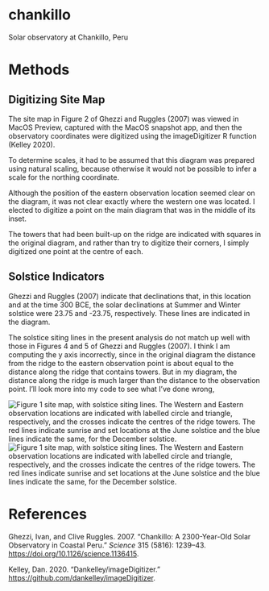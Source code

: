 # chankillo

Solar observatory at Chankillo, Peru

# Methods

## Digitizing Site Map

The site map in Figure 2 of Ghezzi and Ruggles (2007) was viewed in
MacOS Preview, captured with the MacOS snapshot app, and then the
observatory coordinates were digitized using the imageDigitizer R
function (Kelley 2020).

To determine scales, it had to be assumed that this diagram was prepared
using natural scaling, because otherwise it would not be possible to
infer a scale for the northing coordinate.

Although the position of the eastern observation location seemed clear
on the diagram, it was not clear exactly where the western one was
located. I elected to digitize a point on the main diagram that was in
the middle of its inset.

The towers that had been built-up on the ridge are indicated with
squares in the original diagram, and rather than try to digitize their
corners, I simply digitized one point at the centre of each.

## Solstice Indicators

Ghezzi and Ruggles (2007) indicate that declinations that, in this
location and at the time 300 BCE, the solar declinations at Summer and
Winter solstice were 23.75 and -23.75, respectively. These lines are
indicated in the diagram.

The solstice siting lines in the present analysis do not match up well
with those in Figures 4 and 5 of Ghezzi and Ruggles (2007). I think I am
computing the y axis incorrectly, since in the original diagram the
distance from the ridge to the eastern observation point is about equal
to the distance along the ridge that contains towers. But in my diagram,
the distance along the ridge is much larger than the distance to the
observation point. I’ll look more into my code to see what I’ve done
wrong,

![Figure 1 site map, with solstice siting lines. The Western and Eastern
observation locations are indicated with labelled circle and triangle,
respectively, and the crosses indicate the centres of the ridge towers.
The red lines indicate sunrise and set locations at the June solstice
and the blue lines indicate the same, for the December
solstice.](README_files/figure-markdown_strict/unnamed-chunk-1-1.png)![Figure
1 site map, with solstice siting lines. The Western and Eastern
observation locations are indicated with labelled circle and triangle,
respectively, and the crosses indicate the centres of the ridge towers.
The red lines indicate sunrise and set locations at the June solstice
and the blue lines indicate the same, for the December
solstice.](README_files/figure-markdown_strict/unnamed-chunk-1-2.png)

# References

Ghezzi, Ivan, and Clive Ruggles. 2007. “Chankillo: A 2300-Year-Old Solar
Observatory in Coastal Peru.” *Science* 315 (5816): 1239–43.
<https://doi.org/10.1126/science.1136415>.

Kelley, Dan. 2020. “Dankelley/<span
class="nocase">imageDigitizer</span>.”
<https://github.com/dankelley/imageDigitizer>.
